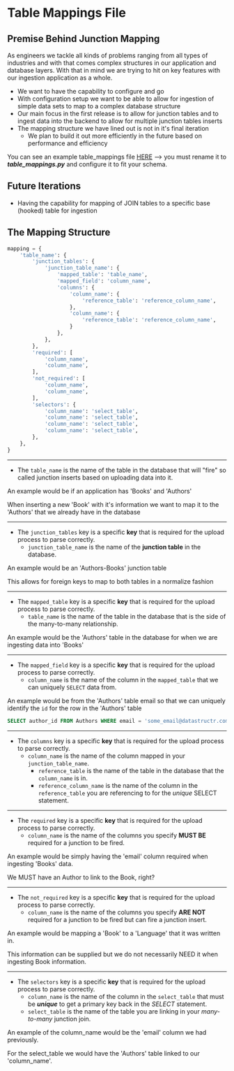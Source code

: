 # Table Mappings File

## Premise Behind Junction Mapping

As engineers we tackle all kinds of problems ranging from all types of industries and with that comes complex structures in our application and database layers.  With that in mind we are trying to hit on key features with our ingestion application as a whole. 

* We want to have the capability to configure and go
* With configuration setup we want to be able to allow for ingestion of simple data sets to map to a complex database structure
* Our main focus in the first release is to allow for junction tables and to ingest data into the backend to allow for multiple junction tables inserts
* The mapping structure we have lined out is not in it's final iteration 
    * We plan to build it out more efficiently in the future based on performance and efficiency
    
You can see an example table_mappings file [HERE](app/example_table_mappings.py) --> you must rename it to **_table_mappings.py_** and configure it to fit your schema.

## Future Iterations

* Having the capability for mapping of JOIN tables to a specific base (hooked) table for ingestion

## The Mapping Structure

```python
mapping = {
    'table_name': {
        'junction_tables': {
            'junction_table_name': {
                'mapped_table': 'table_name',
                'mapped_field': 'column_name',
                'columns': {
                    'column_name': {
                        'reference_table': 'reference_column_name',
                    },
                    'column_name': {
                        'reference_table': 'reference_column_name',
                    }
                },
            },
        },
        'required': [
            'column_name',
            'column_name',
        ],
        'not_required': [
            'column_name',
            'column_name',
        ],
        'selectors': {
            'column_name': 'select_table',
            'column_name': 'select_table',
            'column_name': 'select_table',
            'column_name': 'select_table',
        },
    },
}
```
---

* The `table_name` is the name of the table in the database that will "fire" so called junction inserts based on uploading data into it.

An example would be if an application has 'Books' and 'Authors'

When inserting a new 'Book' with it's information we want to map it to the 'Authors' that we already have in the database
        
---

* The `junction_tables` key is a specific **key** that is required for the upload process to parse correctly.
    * `junction_table_name` is the name of the **junction table** in the database.
          
An example would be an 'Authors-Books' junction table
 
This allows for foreign keys to map to both tables in a normalize fashion

---

* The `mapped_table` key is a specific **key** that is required for the upload process to parse correctly.
    * `table_name` is the name of the table in the database that is the side of the many-to-many relationship.
    
An example would be the 'Authors' table in the database for when we are ingesting data into 'Books'

---

* The `mapped_field` key is a specific **key** that is required for the upload process to parse correctly.
    * `column_name` is the name of the column in the `mapped_table` that we can uniquely `SELECT` data from.
    
An example would be from the 'Authors' table email so that we can uniquely identify the `id` for the row in the 'Authors' table

```sql
SELECT author_id FROM Authors WHERE email = 'some_email@datastructr.com'
```
---

* The `columns` key is a specific **key** that is required for the upload process to parse correctly.
    * `column_name` is the name of the column mapped in your `junction_table_name`.
        * `reference_table` is the name of the table in the database that the `column_name` is in.
        * `reference_column_name` is the name of the column in the `reference_table` you are referencing to for the _unique_ SELECT statement.

---

* The `required` key is a specific **key** that is required for the upload process to parse correctly.
    * `column_name` is the name of the columns you specify **MUST BE** required for a junction to be fired.
    
An example would be simply having the 'email' column required when ingesting 'Books' data.

We MUST have an Author to link to the Book, right?

---

* The `not_required` key is a specific **key** that is required for the upload process to parse correctly.
    * `column_name` is the name of the columns you specify **ARE NOT** required for a junction to be fired but can fire a junction insert.
    
An example would be mapping a 'Book' to a 'Language' that it was written in.

This information can be supplied but we do not necessarily NEED it when ingesting Book information.

---

* The `selectors` key is a specific **key** that is required for the upload process to parse correctly.
    * `column_name` is the name of the column in the `select_table` that must be **_unique_** to get a primary key back in the _SELECT_ statement.
    * `select_table` is the name of the table you are linking in your _many-to-many_ junction join.
    
An example of the column_name would be the 'email' column we had previously.

For the select_table we would have the 'Authors' table linked to our 'column_name'.

